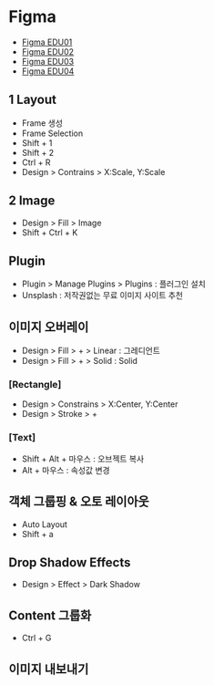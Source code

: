 # Figma

- [Figma EDU01](https://www.youtube.com/watch?v=GsZk8s5JdWg)
- [Figma EDU02](https://www.youtube.com/watch?v=GsZk8s5JdWg)
- [Figma EDU03](https://www.youtube.com/watch?v=SiCrUYop13Y)
- [Figma EDU04](https://www.youtube.com/watch?v=SiCrUYop13Y)

## 1 Layout

- Frame 생성
- Frame Selection
- Shift + 1
- Shift + 2
- Ctrl + R
- Design > Contrains > X:Scale, Y:Scale

## 2 Image

- Design > Fill > Image
- Shift + Ctrl + K

## Plugin

- Plugin > Manage Plugins > Plugins : 플러그인 설치
- Unsplash : 저작권없는 무료 이미지 사이트 추천

## 이미지 오버레이

- Design > Fill > + > Linear : 그레디언트
- Design > Fill > + > Solid : Solid

### [Rectangle]

- Design > Constrains > X:Center, Y:Center
- Design > Stroke > + 

### [Text]
- Shift + Alt + 마우스 : 오브젝트 복사
- Alt + 마우스 : 속성값 변경

## 객체 그룹핑 & 오토 레이아웃

- Auto Layout
- Shift + a

## Drop Shadow Effects

- Design > Effect > Dark Shadow

## Content 그룹화

- Ctrl + G

## 이미지 내보내기






